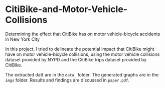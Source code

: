 # CitiBike-and-Motor-Vehicle-Collisions
Determining the effect that CitiBike has on motor vehicle-bicycle accidents in New York City

In this project, I tried to delineate the potential impact that CitiBike might have on motor vehicle-bicycle collisions, using the motor vehicle collisions dataset provided by NYPD and the CitiBike trips dataset provided by CitiBike.

The extracted datt are in the `data_` folder. The generated graphs are in the `imgs` folder. Results and findings are discussed in `paper.pdf`.